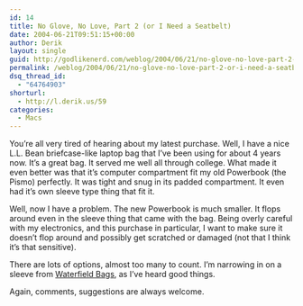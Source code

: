 ```yaml
---
id: 14
title: No Glove, No Love, Part 2 (or I Need a Seatbelt)
date: 2004-06-21T09:51:15+00:00
author: Derik
layout: single
guid: http://godlikenerd.com/weblog/2004/06/21/no-glove-no-love-part-2-or-i-need-a-seatbelt/
permalink: /weblog/2004/06/21/no-glove-no-love-part-2-or-i-need-a-seatbelt/
dsq_thread_id:
  - "64764903"
shorturl:
  - http://l.derik.us/59
categories:
  - Macs
---
```

You&#8217;re all very tired of hearing about my latest purchase. Well, I have a nice L.L. Bean briefcase-like laptop bag that I&#8217;ve been using for about 4 years now. It&#8217;s a great bag. It served me well all through college. What made it even better was that it&#8217;s computer compartment fit my old Powerbook (the Pismo) perfectly. It was tight and snug in its padded compartment. It even had it&#8217;s own sleeve type thing that fit it.

Well, now I have a problem. The new Powerbook is much smaller. It flops around even in the sleeve thing that came with the bag. Being overly careful with my electronics, and this purchase in particular, I want to make sure it doesn&#8217;t flop around and possibly get scratched or damaged (not that I think it&#8217;s that sensitive).

There are lots of options, almost too many to count. I&#8217;m narrowing in on a sleeve from [Waterfield Bags](http://www.sfbags.com), as I&#8217;ve heard good things.

Again, comments, suggestions are always welcome.